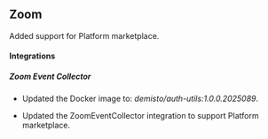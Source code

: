 ## Zoom

Added support for Platform marketplace.

#### Integrations

##### Zoom Event Collector
- Updated the Docker image to: *demisto/auth-utils:1.0.0.2025089*.




- Updated the ZoomEventCollector integration to support Platform marketplace.

